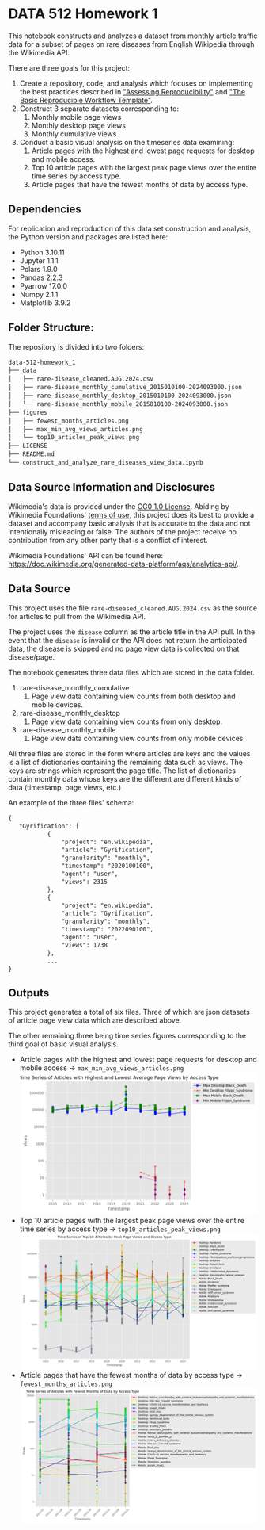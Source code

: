 # DATA 512 Homework 1
This notebook constructs and analyzes a dataset from monthly article traffic data for a subset of pages on 
rare diseases from English Wikipedia through the Wikimedia API. 

There are three goals for this project:
1. Create a repository, code, and analysis which focuses on implementing the best practices described in
   ["Assessing Reproducibility"](http://www.practicereproducibleresearch.org/core-chapters/2-assessment.html)
   and ["The Basic Reproducible Workflow Template"](http://www.practicereproducibleresearch.org/core-chapters/3-basic.html).
2. Construct 3 separate datasets corresponding to:
   1. Monthly mobile page views
   2. Monthly desktop page views
   3. Monthly cumulative views
3. Conduct a basic visual analysis on the timeseries data examining:
   1. Article pages with the highest and lowest page requests for desktop and mobile access.
   2. Top 10 article pages with the largest peak page views over the entire time series by access type.
   3. Article pages that have the fewest months of data by access type.


## Dependencies
For replication and reproduction of this data set construction and analysis, the Python version and packages are
listed here:

- Python 3.10.11
- Jupyter 1.1.1
- Polars 1.9.0
- Pandas 2.2.3
- Pyarrow 17.0.0
- Numpy 2.1.1
- Matplotlib 3.9.2

## Folder Structure:
The repository is divided into two folders:
```bash
data-512-homework_1
├── data
│   ├── rare-disease_cleaned.AUG.2024.csv
│   ├── rare-disease_monthly_cumulative_2015010100-2024093000.json
│   ├── rare-disease_monthly_desktop_2015010100-2024093000.json
│   └── rare-disease_monthly_mobile_2015010100-2024093000.json
├── figures
│   ├── fewest_months_articles.png
│   ├── max_min_avg_views_articles.png
│   └── top10_articles_peak_views.png
├── LICENSE
├── README.md
└── construct_and_analyze_rare_diseases_view_data.ipynb
```

## Data Source Information and Disclosures

Wikimedia's data is provided under the [CC0 1.0 License](https://creativecommons.org/publicdomain/zero/1.0/).
Abiding by Wikimedia Foundations' [terms of use](https://foundation.wikimedia.org/wiki/Policy:Terms_of_Use),
this project does its best to provide a dataset and accompany basic analysis that is accurate to the data and
not intentionally misleading or false. The authors of the project receive no contribution from any other party that
is a conflict of interest.

Wikimedia Foundations' API can be found here: https://doc.wikimedia.org/generated-data-platform/aqs/analytics-api/.

## Data Source
This project uses the file `rare-diseased_cleaned.AUG.2024.csv` as the source for articles to pull from the
Wikimedia API.

The project uses the `disease` column as the article title in the API pull. In the event that the `disease` is
invalid or the API does not return the anticipated data, the disease is skipped and no page view data is collected
on that disease/page.


The notebook generates three data files which are stored in the data folder.
1. rare-disease_monthly_cumulative
   1. Page view data containing view counts from both desktop and mobile devices.
2. rare-disease_monthly_desktop
   1. Page view data containing view counts from only desktop.
3. rare-disease_monthly_mobile
   1. Page view data containing view counts from only mobile devices.


All three files are stored in the form where articles are keys and the values is a list of dictionaries
containing the remaining data such as views.
The keys are strings which represent the page title. The list of dictionaries contain monthly data whose
keys are the different are different kinds of data (timestamp, page views, etc.)

An example of the three files' schema:
```
{
   "Gyrification": [
           {
               "project": "en.wikipedia",
               "article": "Gyrification",
               "granularity": "monthly",
               "timestamp": "2020100100",
               "agent": "user",
               "views": 2315
           },
           {
               "project": "en.wikipedia",
               "article": "Gyrification",
               "granularity": "monthly",
               "timestamp": "2022090100",
               "agent": "user",
               "views": 1738
           },
           ...
}
```

## Outputs
This project generates a total of six files.
Three of which are json datasets of article page view data which are described above.

The other remaining three being time series figures corresponding to the third goal of basic visual analysis.
- Article pages with the highest and lowest page requests for desktop and mobile access -> `max_min_avg_views_articles.png`
![max_min_avg_views_articles.png](figures%2Fmax_min_avg_views_articles.png)
- Top 10 article pages with the largest peak page views over the entire time series by access type -> `top10_articles_peak_views.png`
![top10_articles_peak_views.png](figures%2Ftop10_articles_peak_views.png)
- Article pages that have the fewest months of data by access type -> `fewest_months_articles.png`
![fewest_months_articles.png](figures%2Ffewest_months_articles.png)